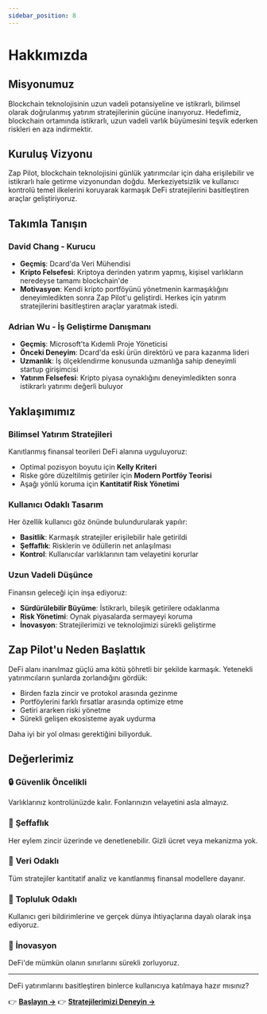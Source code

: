 ```yaml
---
sidebar_position: 8
---
```


# Hakkımızda

## Misyonumuz

Blockchain teknolojisinin uzun vadeli potansiyeline ve istikrarlı, bilimsel olarak doğrulanmış
yatırım stratejilerinin gücüne inanıyoruz. Hedefimiz, blockchain ortamında istikrarlı, uzun vadeli
varlık büyümesini teşvik ederken riskleri en aza indirmektir.

## Kuruluş Vizyonu

Zap Pilot, blockchain teknolojisini günlük yatırımcılar için daha erişilebilir ve istikrarlı hale
getirme vizyonundan doğdu. Merkeziyetsizlik ve kullanıcı kontrolü temel ilkelerini koruyarak
karmaşık DeFi stratejilerini basitleştiren araçlar geliştiriyoruz.

## Takımla Tanışın

### David Chang - Kurucu

- **Geçmiş**: Dcard'da Veri Mühendisi
- **Kripto Felsefesi**: Kriptoya derinden yatırım yapmış, kişisel varlıkların neredeyse tamamı
  blockchain'de
- **Motivasyon**: Kendi kripto portföyünü yönetmenin karmaşıklığını deneyimledikten sonra Zap
  Pilot'u geliştirdi. Herkes için yatırım stratejilerini basitleştiren araçlar yaratmak istedi.

### Adrian Wu - İş Geliştirme Danışmanı

- **Geçmiş**: Microsoft'ta Kıdemli Proje Yöneticisi
- **Önceki Deneyim**: Dcard'da eski ürün direktörü ve para kazanma lideri
- **Uzmanlık**: İş ölçeklendirme konusunda uzmanlığa sahip deneyimli startup girişimcisi
- **Yatırım Felsefesi**: Kripto piyasa oynaklığını deneyimledikten sonra istikrarlı yatırımı değerli
  buluyor

## Yaklaşımımız

### Bilimsel Yatırım Stratejileri

Kanıtlanmış finansal teorileri DeFi alanına uyguluyoruz:

- Optimal pozisyon boyutu için **Kelly Kriteri**
- Riske göre düzeltilmiş getiriler için **Modern Portföy Teorisi**
- Aşağı yönlü koruma için **Kantitatif Risk Yönetimi**

### Kullanıcı Odaklı Tasarım

Her özellik kullanıcı göz önünde bulundurularak yapılır:

- **Basitlik**: Karmaşık stratejiler erişilebilir hale getirildi
- **Şeffaflık**: Risklerin ve ödüllerin net anlaşılması
- **Kontrol**: Kullanıcılar varlıklarının tam velayetini korurlar

### Uzun Vadeli Düşünce

Finansın geleceği için inşa ediyoruz:

- **Sürdürülebilir Büyüme**: İstikrarlı, bileşik getirilere odaklanma
- **Risk Yönetimi**: Oynak piyasalarda sermayeyi koruma
- **İnovasyon**: Stratejilerimizi ve teknolojimizi sürekli geliştirme

## Zap Pilot'u Neden Başlattık

DeFi alanı inanılmaz güçlü ama kötü şöhretli bir şekilde karmaşık. Yetenekli yatırımcıların şunlarda
zorlandığını gördük:

- Birden fazla zincir ve protokol arasında gezinme
- Portföylerini farklı fırsatlar arasında optimize etme
- Getiri ararken riski yönetme
- Sürekli gelişen ekosisteme ayak uydurma

Daha iyi bir yol olması gerektiğini biliyorduk.

## Değerlerimiz

### 🔒 **Güvenlik Öncelikli**

Varlıklarınız kontrolünüzde kalır. Fonlarınızın velayetini asla almayız.

### 🎯 **Şeffaflık**

Her eylem zincir üzerinde ve denetlenebilir. Gizli ücret veya mekanizma yok.

### 🧠 **Veri Odaklı**

Tüm stratejiler kantitatif analiz ve kanıtlanmış finansal modellere dayanır.

### 🤝 **Topluluk Odaklı**

Kullanıcı geri bildirimlerine ve gerçek dünya ihtiyaçlarına dayalı olarak inşa ediyoruz.

### 🚀 **İnovasyon**

DeFi'de mümkün olanın sınırlarını sürekli zorluyoruz.

---

DeFi yatırımlarını basitleştiren binlerce kullanıcıya katılmaya hazır mısınız?

👉 **[Başlayın →](./getting-started)** 👉 **[Stratejilerimizi Deneyin →](./strategies)**
